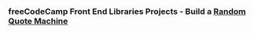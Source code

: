 ### freeCodeCamp Front End Libraries Projects - Build a [Random Quote Machine](https://jylee2.github.io/fcc-random-quote-machine/)

